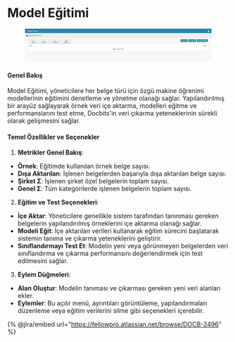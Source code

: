# Model Eğitimi

<figure><img src="../../../../.gitbook/assets/Bildschirmfoto 2024-05-08 um 09.07.01.png" alt=""><figcaption></figcaption></figure>

#### Genel Bakış

Model Eğitimi, yöneticilere her belge türü için özgü makine öğrenimi modellerinin eğitimini denetleme ve yönetme olanağı sağlar. Yapılandırılmış bir arayüz sağlayarak örnek veri içe aktarma, modelleri eğitme ve performanslarını test etme, Docbits'in veri çıkarma yeteneklerinin sürekli olarak gelişmesini sağlar.

#### Temel Özellikler ve Seçenekler

1. **Metrikler Genel Bakış**:
* **Örnek**: Eğitimde kullanılan örnek belge sayısı.
* **Dışa Aktarılan**: İşlenen belgelerden başarıyla dışa aktarılan belge sayısı.
* **Şirket Σ**: İşlenen şirket özel belgelerin toplam sayısı.
* **Genel Σ**: Tüm kategorilerde işlenen belgelerin toplam sayısı.
2. **Eğitim ve Test Seçenekleri**:
* **İçe Aktar**: Yöneticilere genellikle sistem tarafından tanınması gereken belgelerin yapılandırılmış örneklerini içe aktarma olanağı sağlar.
* **Modeli Eğit**: İçe aktarılan verileri kullanarak eğitim sürecini başlatarak sistemin tanıma ve çıkarma yeteneklerini geliştirir.
* **Sınıflandırmayı Test Et**: Modelin yeni veya görünmeyen belgelerden veri sınıflandırma ve çıkarma performansını değerlendirmek için test edilmesini sağlar.
3. **Eylem Düğmeleri**:
* **Alan Oluştur**: Modelin tanıması ve çıkarması gereken yeni veri alanları ekler.
* **Eylemler**: Bu açılır menü, ayrıntıları görüntüleme, yapılandırmaları düzenleme veya eğitim verilerini silme gibi seçenekleri içerebilir.

{% @jira/embed url="https://fellowpro.atlassian.net/browse/DOCB-2496" %}
